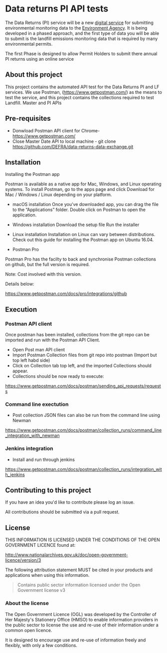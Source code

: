 # Data returns PI API tests

The Data Returns (PI) service will be a new [digital service](https://www.gov.uk/service-manual/digital-by-default) for submitting environmental monitoring data to the [Environment Agency](https://www.gov.uk/government/organisations/environment-agency).  It is being developed in a phased approach, and the first type of data you will be able to submit is the landfill emissions monitoring data that is required by many environmental permits.

The first Phase is designed to allow Permit Holders to submit there annual PI returns using an online service


## About this project

This project contains the automated API test for the Data Returns PI and LF services. We use Postman, (https://www.getpostman.com/) as the means to test the service, and this project contains the collections required to test Landfill. Master and PI APIs

## Pre-requisites
* Donwload Postman API client for Chrome- https://www.getpostman.com/
* Close Master Date API to local machine - git clone https://github.com/DEFRA/data-returns-data-exchange.git


## Installation

Installing the Postman app

Postman is available as a native app for Mac, Windows, and Linux operating systems. To install Postman, go to the apps page and click Download for Mac / Windows / Linux depending on your platform.

* macOS installation
Once you’ve downloaded app, you can drag the file to the “Applications” folder. Double click on Postman to open the application.

* Windows installation
Download the setup file
Run the installer

* Linux installation
Installation on Linux can vary between distributions. Check out this guide for installing the Postman app on Ubuntu 16.04.

* Postman Pro

Postman Pro has the facilty to back and synchronise Postman collections on github, but the full version is required. 

Note: Cost involved with this version.

Details below:

https://www.getpostman.com/docs/pro/integrations/github



## Execution

### Postman API client
Once postman has been installed, collections from the git repo can be imported and run with the Postman API Client.

* Open Post man API client
* Import Postman Collection files from git repo into postman (Import but top left habd side)
* Click on Collection tab top left, and the imported Collections should appear.
* Collections should be now ready to execute:

https://www.getpostman.com/docs/postman/sending_api_requests/requests

### Command line exectution
* Post collection JSON files can also be run from the command line using Newman

https://www.getpostman.com/docs/postman/collection_runs/command_line_integration_with_newman

### Jenkins integration
* Install and run through jenkins 

https://www.getpostman.com/docs/postman/collection_runs/integration_with_jenkins



## Contributing to this project

If you have an idea you'd like to contribute please log an issue.

All contributions should be submitted via a pull request.



## License

THIS INFORMATION IS LICENSED UNDER THE CONDITIONS OF THE OPEN GOVERNMENT LICENCE found at:

http://www.nationalarchives.gov.uk/doc/open-government-licence/version/3

The following attribution statement MUST be cited in your products and applications when using this information.

> Contains public sector information licensed under the Open Government license v3

### About the license

The Open Government Licence (OGL) was developed by the Controller of Her Majesty's Stationery Office (HMSO) to enable information providers in the public sector to license the use and re-use of their information under a common open licence.

It is designed to encourage use and re-use of information freely and flexibly, with only a few conditions.
